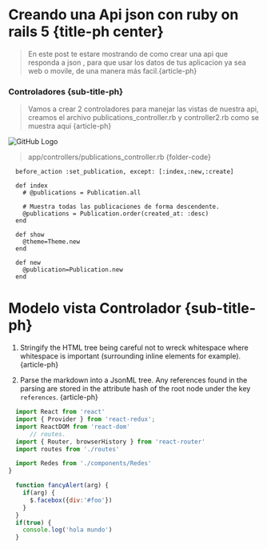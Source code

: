 # Creando una Api json con ruby on rails 5 {title-ph center}

> En este post te estare mostrando de como crear una api que responda
a json , para que usar los datos de tus aplicacion ya sea web o movile, de una manera más facil.{article-ph}

### Controladores {sub-title-ph}
> Vamos a crear 2 controladores para manejar las vistas de nuestra api, creamos el archivo publications_controller.rb y controller2.rb como se muestra aquí {article-ph}


![GitHub Logo](https://platzi.com/blog/wp-content/uploads/2016/09/OG-Cover-Growth-Marketing.jpg)

> app/controllers/publications_controller.rb {folder-code}

```
  before_action :set_publication, except: [:index,:new,:create]

  def index
    # @publications = Publication.all

    # Muestra todas las publicaciones de forma descendente.
    @publications = Publication.order(created_at: :desc)
  end

  def show
    @theme=Theme.new
  end

  def new
    @publication=Publication.new
  end
```


# Modelo vista Controlador {sub-title-ph}
  1. Stringify the HTML tree being careful not to wreck whitespace where whitespace is important (surrounding inline elements for example). {article-ph}
  
  2. Parse the markdown into a JsonML tree. Any references found in the parsing are stored in the attribute hash of the root node under the key `references`. {article-ph}



```javascript
  import React from 'react'
  import { Provider } from 'react-redux';
  import ReactDOM from 'react-dom'
      // routes.
  import { Router, browserHistory } from 'react-router'
  import routes from './routes'

  import Redes from './components/Redes'
}
```

```javascript
  function fancyAlert(arg) {
    if(arg) {
      $.facebox({div:'#foo'})
    }
  }
  if(true) {
    console.log('hola mundo')
  }
```

